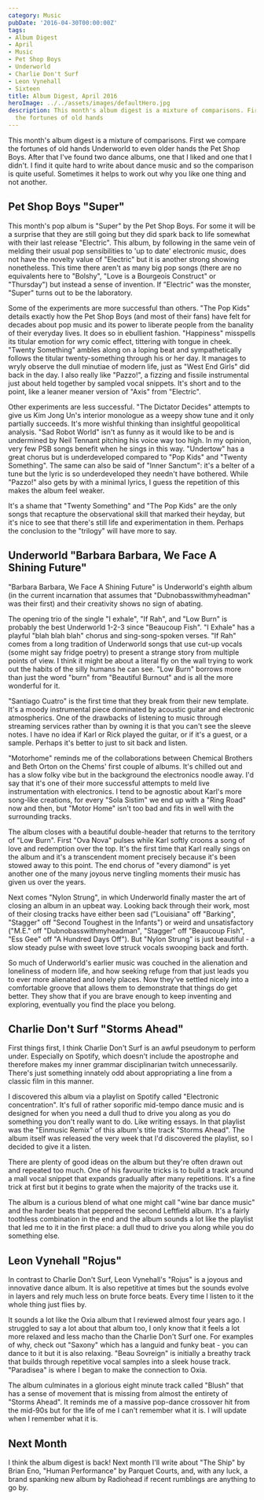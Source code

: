```yaml
---
category: Music
pubDate: '2016-04-30T00:00:00Z'
tags:
- Album Digest
- April
- Music
- Pet Shop Boys
- Underworld
- Charlie Don't Surf
- Leon Vynehall
- Sixteen
title: Album Digest, April 2016
heroImage: ../../assets/images/defaultHero.jpg
description: This month's album digest is a mixture of comparisons. First we compare
  the fortunes of old hands
---
```

This month's album digest is a mixture of comparisons. First we compare the fortunes of old hands Underworld to even older hands the Pet Shop Boys. After that I've found two dance albums, one that I liked and one that I didn't. I find it quite hard to write about dance music and so the comparison is quite useful. Sometimes it helps to work out why you like one thing and not another.

## Pet Shop Boys "Super"

This month's pop album is "Super" by the Pet Shop Boys. For some it will be a surprise that they are still going but they did spark back to life somewhat with their last release "Electric". This album, by following in the same vein of melding their usual pop sensibilities to 'up to date' electronic music, does not have the novelty value of "Electric" but it is another strong showing nonetheless. This time there aren't as many big pop songs (there are no equivalents here to "Bolshy", "Love is a Bourgeois Construct" or "Thursday") but instead a sense of invention. If "Electric" was the monster, "Super" turns out to be the laboratory.

Some of the experiments are more successful than others. "The Pop Kids" details exactly how the Pet Shop Boys (and most of their fans) have felt for decades about pop music and its power to liberate people from the banality of their everyday lives. It does so in ebullient fashion. "Happiness" misspells its titular emotion for wry comic effect, tittering with tongue in cheek. "Twenty Something" ambles along on a loping beat and sympathetically follows the titular twenty-something through his or her day. It manages to wryly observe the dull minutiae of modern life, just as "West End Girls" did back in the day. I also really like "Pazzo!", a fizzing and fissile instrumental just about held together by sampled vocal snippets. It's short and to the point, like a leaner meaner version of "Axis" from "Electric".

Other experiments are less successful. "The Dictator Decides" attempts to give us Kim Jong Un's interior monologue as a weepy show tune and it only partially succeeds. It's more wishful thinking than insightful geopolitical analysis. "Sad Robot World" isn't as funny as it would like to be and is undermined by Neil Tennant pitching his voice way too high. In my opinion, very few PSB songs benefit when he sings in this way. "Undertow" has a great chorus but is underdeveloped compared to "Pop Kids" and "Twenty Something". The same can also be said of "Inner Sanctum": it's a belter of a tune but the lyric is so underdeveloped they needn't have bothered. While "Pazzo!" also gets by with a minimal lyrics, I guess the repetition of this makes the album feel weaker.

It's a shame that "Twenty Something" and "The Pop Kids" are the only songs that recapture the observational skill that marked their heyday, but it's nice to see that there's still life and experimentation in them. Perhaps the conclusion to the "trilogy" will have more to say.

## Underworld "Barbara Barbara, We Face A Shining Future"

"Barbara Barbara, We Face A Shining Future" is Underworld's eighth album (in the current incarnation that assumes that "Dubnobasswithmyheadman" was their first) and their creativity shows no sign of abating.

The opening trio of the single "I exhale", "If Rah", and "Low Burn" is probably the best Underworld 1-2-3 since "Beaucoup Fish". "I Exhale" has a playful "blah blah blah" chorus and sing-song-spoken verses. "If Rah" comes from a long tradition of Underworld songs that use cut-up vocals (some might say fridge poetry) to present a strange story from multiple points of view. I think it might be about a literal fly on the wall trying to work out the habits of the silly humans he can see. "Low Burn" borrows more than just the word "burn" from "Beautiful Burnout" and is all the more wonderful for it.

"Santiago Cuatro" is the first time that they break from their new template. It's a moody instrumental piece dominated by acoustic guitar and electronic atmospherics. One of the drawbacks of listening to music through streaming services rather than by owning it is that you can't see the sleeve notes. I have no idea if Karl or Rick played the guitar, or if it's a guest, or a sample. Perhaps it's better to just to sit back and listen.

"Motorhome" reminds me of the collaborations between Chemical Brothers and Beth Orton on the Chems' first couple of albums. It's chilled out and has a slow folky vibe but in the background the electronics noodle away. I'd say that it's one of their more successful attempts to meld live instrumentation with electronics. I tend to be agnostic about Karl's more song-like creations, for every "Sola Sistim" we end up with a "Ring Road" now and then, but "Motor Home" isn't too bad and fits in well with the surrounding tracks.

The album closes with a beautiful double-header that returns to the territory of "Low Burn". First "Ova Nova" pulses while Karl softly croons a song of love and redemption over the top. It's the first time that Karl really sings on the album and it's a transcendent moment precisely because it's been stowed away to this point. The end chorus of "every diamond" is yet another one of the many joyous nerve tingling moments their music has given us over the years.

Next comes "Nylon Strung", in which Underworld finally master the art of closing an album in an upbeat way. Looking back through their work, most of their closing tracks have either been sad ("Louisiana" off "Barking", "Stagger" off "Second Toughest in the Infants") or weird and unsatisfactory ("M.E." off "Dubnobasswithmyheadman", "Stagger" off "Beaucoup Fish", "Ess Gee" off "A Hundred Days Off"). But "Nylon Strung" is just beautiful - a slow steady pulse with sweet love struck vocals swooping back and forth.

So much of Underworld's earlier music was couched in the alienation and loneliness of modern life, and how seeking refuge from that just leads you to ever more alienated and lonely places. Now they've settled nicely into a comfortable groove that allows them to demonstrate that things do get better. They show that if you are brave enough to keep inventing and exploring, eventually you find the place you belong.

## Charlie Don't Surf "Storms Ahead"

First things first, I think Charlie Don't Surf is an awful pseudonym to perform under. Especially on Spotify, which doesn't include the apostrophe and therefore makes my inner grammar disciplinarian twitch unnecessarily. There's just something innately odd about appropriating a line from a classic film in this manner.

I discovered this album via a playlist on Spotify called "Electronic concentration". It's full of rather soporific mid-tempo dance music and is designed for when you need a dull thud to drive you along as you do something you don't really want to do. Like writing essays. In that playlist was the "Einmusic Remix" of this album's title track "Storms Ahead". The album itself was released the very week that I'd discovered the playlist, so I decided to give it a listen.

There are plenty of good ideas on the album but they're often drawn out and repeated too much. One of his favourite tricks is to build a track around a mall vocal snippet that expands gradually after many repetitions. It's a fine trick at first but it begins to grate when the majority of the tracks use it.

The album is a curious blend of what one might call "wine bar dance music" and the harder beats that peppered the second Leftfield album. It's a fairly toothless combination in the end and the album sounds a lot like the playlist that led me to it in the first place: a dull thud to drive you along while you do something else.

## Leon Vynehall "Rojus"

In contrast to Charlie Don't Surf, Leon Vynehall's "Rojus" is a joyous and innovative dance album. It is also repetitive at times but the sounds evolve in layers and rely much less on brute force beats. Every time I listen to it the whole thing just flies by.

It sounds a lot like the Oxia album that I reviewed almost four years ago. I struggled to say a lot about that album too, I only know that it feels a lot more relaxed and less macho than the Charlie Don't Surf one. For examples of why, check out "Saxony" which has a languid and funky beat - you can dance to it but it is also relaxing. "Beau Sovreign" is initially a breathy track that builds through repetitive vocal samples into a sleek house track. "Paradisea" is where I began to make the connection to Oxia.

The album culminates in a glorious eight minute track called "Blush" that has a sense of movement that is missing from almost the entirety of "Storms Ahead". It reminds me of a massive pop-dance crossover hit from the mid-90s but for the life of me I can't remember what it is. I will update when I remember what it is.

## Next Month

I think the album digest is back! Next month I'll write about "The Ship" by Brian Eno, "Human Performance" by Parquet Courts, and, with any luck, a brand spanking new album by Radiohead if recent rumblings are anything to go by.
